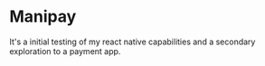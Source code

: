 # Manipay
It's a initial testing of my react native capabilities and a secondary exploration to a payment app.
